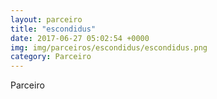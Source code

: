 ```yaml
---
layout: parceiro
title: "escondidus"
date: 2017-06-27 05:02:54 +0000
img: img/parceiros/escondidus/escondidus.png
category: Parceiro
---
```

Parceiro